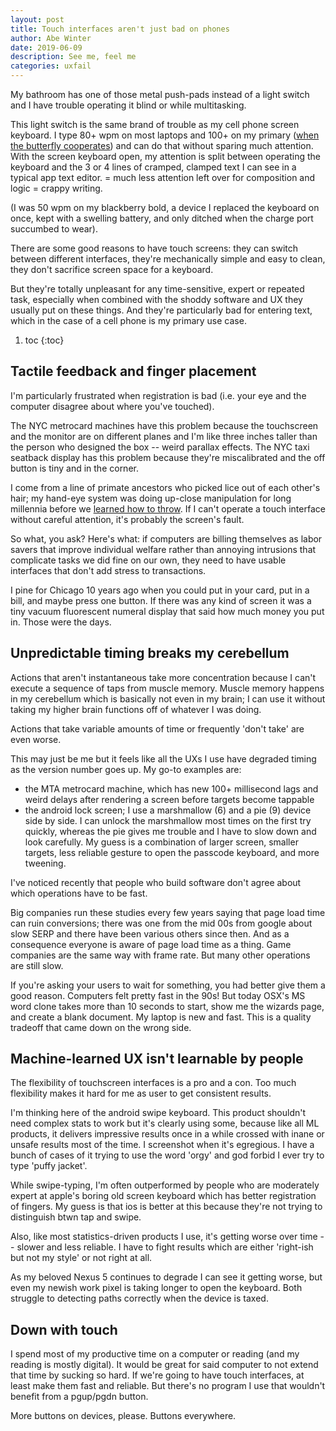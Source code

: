 ```yaml
---
layout: post
title: Touch interfaces aren't just bad on phones
author: Abe Winter
date: 2019-06-09
description: See me, feel me
categories: uxfail
---
```


My bathroom has one of those metal push-pads instead of a light switch and I have trouble operating it blind or while multitasking. 

This light switch is the same brand of trouble as my cell phone screen keyboard. I type 80+ wpm on most laptops and 100+ on my primary ([when the butterfly cooperates](https://ifixit.org/blog/14776/apples-butterfly-keyboard-continues-to-plague-macbook-owners/)) and can do that without sparing much attention. With the screen keyboard open, my attention is split between operating the keyboard and the 3 or 4 lines of cramped, clamped text I can see in a typical app text editor. = much less attention left over for composition and logic = crappy writing.

(I was 50 wpm on my blackberry bold, a device I replaced the keyboard on once, kept with a swelling battery, and only ditched when the charge port succumbed to wear).

There are some good reasons to have touch screens: they can switch between different interfaces, they're mechanically simple and easy to clean, they don't sacrifice screen space for a keyboard.

But they're totally unpleasant for any time-sensitive, expert or repeated task, especially when combined with the shoddy software and UX they usually put on these things. And they're particularly bad for entering text, which in the case of a cell phone is my primary use case.

1. toc
{:toc}

## Tactile feedback and finger placement

I'm particularly frustrated when registration is bad (i.e. your eye and the computer disagree about where you've touched).

The NYC metrocard machines have this problem because the touchscreen and the monitor are on different planes and I'm like three inches taller than the person who designed the box -- weird parallax effects. The NYC taxi seatback display has this problem because they're miscalibrated and the off button is tiny and in the corner.

I come from a line of primate ancestors who picked lice out of each other's hair; my hand-eye system was doing up-close manipulation for long millennia before we [learned how to throw](https://www.nature.com/articles/nature12267). If I can't operate a touch interface without careful attention, it's probably the screen's fault.

So what, you ask? Here's what: if computers are billing themselves as labor savers that improve individual welfare rather than annoying intrusions that complicate tasks we did fine on our own, they need to have usable interfaces that don't add stress to transactions.

I pine for Chicago 10 years ago when you could put in your card, put in a bill, and maybe press one button. If there was any kind of screen it was a tiny vacuum fluorescent numeral display that said how much money you put in. Those were the days.

## Unpredictable timing breaks my cerebellum

Actions that aren't instantaneous take more concentration because I can't execute a sequence of taps from muscle memory. Muscle memory happens in my cerebellum which is basically not even in my brain; I can use it without taking my higher brain functions off of whatever I was doing.

Actions that take variable amounts of time or frequently 'don't take' are even worse.

This may just be me but it feels like all the UXs I use have degraded timing as the version number goes up. My go-to examples are:

* the MTA metrocard machine, which has new 100+ millisecond lags and weird delays after rendering a screen before targets become tappable
* the android lock screen; I use a marshmallow (6) and a pie (9) device side by side. I can unlock the marshmallow most times on the first try quickly, whereas the pie gives me trouble and I have to slow down and look carefully. My guess is a combination of larger screen, smaller targets, less reliable gesture to open the passcode keyboard, and more tweening.

I've noticed recently that people who build software don't agree about which operations have to be fast.

Big companies run these studies every few years saying that page load time can ruin conversions; there was one from the mid 00s from google about slow SERP and there have been various others since then. And as a consequence everyone is aware of page load time as a thing. Game companies are the same way with frame rate. But many other operations are still slow.

If you're asking your users to wait for something, you had better give them a good reason. Computers felt pretty fast in the 90s! But today OSX's MS word clone takes more than 10 seconds to start, show me the wizards page, and create a blank document. My laptop is new and fast. This is a quality tradeoff that came down on the wrong side.

## Machine-learned UX isn't learnable by people

The flexibility of touchscreen interfaces is a pro and a con. Too much flexibility makes it hard for me as user to get consistent results.

I'm thinking here of the android swipe keyboard. This product shouldn't need complex stats to work but it's clearly using some, because like all ML products, it delivers impressive results once in a while crossed with inane or unsafe results most of the time. I screenshot when it's egregious. I have a bunch of cases of it trying to use the word 'orgy' and god forbid I ever try to type 'puffy jacket'.

While swipe-typing, I'm often outperformed by people who are moderately expert at apple's boring old screen keyboard which has better registration of fingers. My guess is that ios is better at this because they're not trying to distinguish btwn tap and swipe.

Also, like most statistics-driven products I use, it's getting worse over time -- slower and less reliable. I have to fight results which are either 'right-ish but not my style' or not right at all.

As my beloved Nexus 5 continues to degrade I can see it getting worse, but even my newish work pixel is taking longer to open the keyboard. Both struggle to detecting paths correctly when the device is taxed.

## Down with touch

I spend most of my productive time on a computer or reading (and my reading is mostly digital). It would be great for said computer to not extend that time by sucking so hard. If we're going to have touch interfaces, at least make them fast and reliable. But there's no program I use that wouldn't benefit from a pgup/pgdn button.

More buttons on devices, please. Buttons everywhere.
